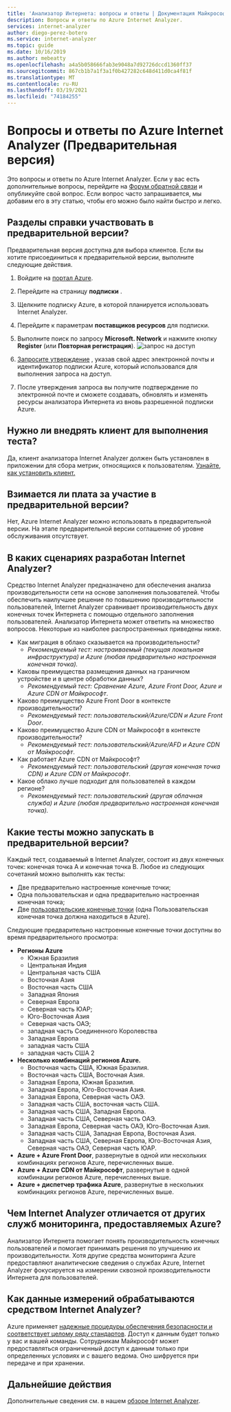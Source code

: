```yaml
---
title: 'Анализатор Интернета: вопросы и ответы | Документация Майкрософт'
description: Вопросы и ответы по Azure Internet Analyzer.
services: internet-analyzer
author: diego-perez-botero
ms.service: internet-analyzer
ms.topic: guide
ms.date: 10/16/2019
ms.author: mebeatty
ms.openlocfilehash: a4a5b058666fab3e9048a7d92726dccd1360ff37
ms.sourcegitcommit: 867cb1b7a1f3a1f0b427282c648d411d0ca4f81f
ms.translationtype: MT
ms.contentlocale: ru-RU
ms.lasthandoff: 03/19/2021
ms.locfileid: "74184255"
---
```

# <a name="azure-internet-analyzer-faq-preview"></a>Вопросы и ответы по Azure Internet Analyzer (Предварительная версия)

Это вопросы и ответы по Azure Internet Analyzer. Если у вас есть дополнительные вопросы, перейдите на [Форум обратной связи](https://aka.ms/internetAnalyzerFeedbackForum) и опубликуйте свой вопрос. Если вопрос часто запрашивается, мы добавим его в эту статью, чтобы его можно было найти быстро и легко.

## <a name="how-do-i-participate-in-the-preview"></a>Разделы справки участвовать в предварительной версии?

Предварительная версия доступна для выбора клиентов. Если вы хотите присоединиться к предварительной версии, выполните следующие действия.

1. Войдите на [портал Azure](https://ms.portal.azure.com).
2. Перейдите на страницу **подписки** .
3. Щелкните подписку Azure, в которой планируется использовать Internet Analyzer.
4. Перейдите к параметрам **поставщиков ресурсов** для подписки.
5. Выполните поиск по запросу **Microsoft. Network** и нажмите кнопку **Register** (или **Повторная регистрация**).
![запрос на доступ](./media/ia-faq/request-preview-access.png)

6. [Запросите утверждение](https://aka.ms/internetAnalyzerContact) , указав свой адрес электронной почты и идентификатор подписки Azure, который использовался для выполнения запроса на доступ.
7. После утверждения запроса вы получите подтверждение по электронной почте и сможете создавать, обновлять и изменять ресурсы анализатора Интернета из вновь разрешенной подписки Azure.

## <a name="do-i-need-to-embed-the-client-to-run-a-test"></a>Нужно ли внедрять клиент для выполнения теста?

Да, клиент анализатора Internet Analyzer должен быть установлен в приложении для сбора метрик, относящихся к пользователям. [Узнайте, как установить клиент.](internet-analyzer-embed-client.md) 

## <a name="do-i-get-billed-for-participating-in-the-preview"></a>Взимается ли плата за участие в предварительной версии?
Нет, Azure Internet Analyzer можно использовать в предварительной версии. На этапе предварительной версии соглашение об уровне обслуживания отсутствует.

## <a name="what-scenarios-is-internet-analyzer-designed-to-address"></a>В каких сценариях разработан Internet Analyzer?

Средство Internet Analyzer предназначено для обеспечения анализа производительности сети на основе заполнения пользователей. Чтобы обеспечить наилучшее решение по повышению производительности пользователей, Internet Analyzer сравнивает производительность двух конечных точек Интернета с помощью отдельного заполнения пользователей. Анализатор Интернета может ответить на множество вопросов. Некоторые из наиболее распространенных приведены ниже.

* Как миграция в облако сказывается на производительности? 
    * *Рекомендуемый тест: настраиваемый (текущая локальная инфраструктура) и Azure (любая предварительно настроенная конечная точка).*
* Каковы преимущества размещения данных на граничном устройстве и в центре обработки данных? 
    *  *Рекомендуемый тест: Сравнение Azure, Azure Front Door, Azure и Azure CDN от Майкрософт*.
* Каково преимущество Azure Front Door в контексте производительности?
    *  *Рекомендуемый тест: пользовательский/Azure/CDN и Azure Front Door*.
* Каково преимущество Azure CDN от Майкрософт в контексте производительности? 
    *  *Рекомендуемый тест: пользовательский/Azure/AFD и Azure CDN от Майкрософт*.
* Как работает Azure CDN от Майкрософт? 
    *  *Рекомендуемый тест: пользовательский (другая конечная точка CDN) и Azure CDN от Майкрософт*.
* Какое облако лучше подходит для пользователей в каждом регионе? 
    *  *Рекомендуемый тест: пользовательский (другая облачная служба) и Azure (любая предварительно настроенная конечная точка).*

## <a name="which-tests-can-i-run-in-preview"></a>Какие тесты можно запускать в предварительной версии?

Каждый тест, создаваемый в Internet Analyzer, состоит из двух конечных точек: конечная точка A и конечная точка B. Любое из следующих сочетаний можно выполнять как тесты:  
* Две предварительно настроенные конечные точки;
* Одна пользовательская и одна предварительно настроенная конечная точка;
* Две [пользовательские конечные точки](internet-analyzer-custom-endpoint.md) (одна Пользовательская конечная точка должна находиться в Azure).

Следующие предварительно настроенные конечные точки доступны во время предварительного просмотра:
* **Регионы Azure**
    * Южная Бразилия
    * Центральная Индия
    * Центральная часть США
    * Восточная Азия
    * Восточная часть США
    * Западная Япония
    * Северная Европа
    * Северная часть ЮАР;
    * Юго-Восточная Азия
    * Северная часть ОАЭ;
    * западная часть Соединенного Королевства  
    * Западная Европа
    * западная часть США
    * западная часть США 2
* **Несколько комбинаций регионов Azure.**
    * Восточная часть США, Южная Бразилия.
    * Восточная часть США, Восточная Азия.
    * Западная Европа, Южная Бразилия.
    * Западная Европа, Юго-Восточная Азия.
    * Западная Европа, Северная часть ОАЭ.
    * Западная часть США, восточная часть США.
    * Западная часть США, Западная Европа.
    * Западная часть США, Северная часть ОАЭ.
    * Западная Европа, Северная часть ОАЭ, Юго-Восточная Азия.
    * Западная часть США, Западная Европа, Восточная Азия.
    * Западная часть США, Северная Европа, Юго-Восточная Азия, Северная часть ОАЭ, Северная часть ЮАР. 
* **Azure + Azure Front Door**, развернутые в одной или нескольких комбинациях регионов Azure, перечисленных выше.
* **Azure + Azure CDN от Майкрософт**, развернутые в одной комбинации регионов Azure, перечисленных выше.
* **Azure + диспетчер трафика Azure**, развернутые в нескольких комбинациях регионов Azure, перечисленных выше.

## <a name="how-is-internet-analyzer-different-from-other-monitoring-services-provided-by-azure"></a>Чем Internet Analyzer отличается от других служб мониторинга, предоставляемых Azure?

Анализатор Интернета помогает понять производительность конечных пользователей и помогает принимать решения по улучшению их производительности. Хотя другие средства мониторинга Azure предоставляют аналитические сведения о службах Azure, Internet Analyzer фокусируется на измерении сквозной производительности Интернета для пользователей.

## <a name="how-is-measurement-data-handled-by-internet-analyzer"></a>Как данные измерений обрабатываются средством Internet Analyzer?

Azure применяет [надежные процедуры обеспечения безопасности и соответствует целому ряду стандартов](https://azure.microsoft.com/support/trust-center/). Доступ к данным будет только у вас и вашей команды. Сотрудникам Майкрософт может предоставляться ограниченный доступ к данным только при определенных условиях и с вашего ведома. Оно шифруется при передаче и при хранении.

## <a name="next-steps"></a>Дальнейшие действия

Дополнительные сведения см. в нашем [обзоре Internet Analyzer](internet-analyzer-overview.md).
